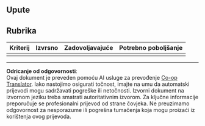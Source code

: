 <!--
CO_OP_TRANSLATOR_METADATA:
{
  "original_hash": "5ae7654f519ae831179409dc8e528055",
  "translation_date": "2025-08-28T12:58:48+00:00",
  "source_file": "6-consumer/lessons/1-speech-recognition/assignment.md",
  "language_code": "hr"
}
-->
## Upute

## Rubrika

| Kriterij | Izvrsno | Zadovoljavajuće | Potrebno poboljšanje |
| -------- | --------- | -------- | ----------------- |
| |  |  |  |

---

**Odricanje od odgovornosti**:  
Ovaj dokument je preveden pomoću AI usluge za prevođenje [Co-op Translator](https://github.com/Azure/co-op-translator). Iako nastojimo osigurati točnost, imajte na umu da automatski prijevodi mogu sadržavati pogreške ili netočnosti. Izvorni dokument na izvornom jeziku treba smatrati autoritativnim izvorom. Za ključne informacije preporučuje se profesionalni prijevod od strane čovjeka. Ne preuzimamo odgovornost za nesporazume ili pogrešna tumačenja koja mogu proizaći iz korištenja ovog prijevoda.